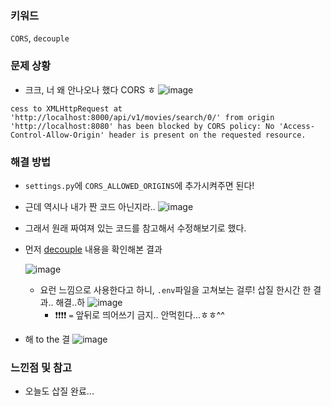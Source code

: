 ### 키워드
`CORS`, `decouple`

### 문제 상황
- 크크, 너 왜 안나오나 했다 CORS ㅎ
![image](https://user-images.githubusercontent.com/37495515/235720923-1a8fa223-6487-424e-91ee-228bab24d38e.png)
```
cess to XMLHttpRequest at 'http://localhost:8000/api/v1/movies/search/0/' from origin 'http://localhost:8080' has been blocked by CORS policy: No 'Access-Control-Allow-Origin' header is present on the requested resource.
```

### 해결 방법
- `settings.py`에 `CORS_ALLOWED_ORIGINS`에 추가시켜주면 된다!
- 근데 역시나 내가 짠 코드 아닌지라..
  ![image](https://user-images.githubusercontent.com/37495515/235721253-3279f771-4278-4b4e-b660-642317506eda.png)
- 그래서 원래 짜여져 있는 코드를 참고해서 수정해보기로 했다.
- 먼저 [decouple](https://pypi.org/project/python-decouple/) 내용을 확인해본 결과
  
  ![image](https://user-images.githubusercontent.com/37495515/235722228-d5a76939-fa09-4027-a9dd-c4a619b78285.png)
  - 요런 느낌으로 사용한다고 하니, `.env`파일을 고쳐보는 걸루! 삽질 한시간 한 결과.. 해결..하
  ![image](https://user-images.githubusercontent.com/37495515/235730245-62f3c6c4-15b2-4681-8f0d-d60d2c78fef6.png)
    - ❗❗❗❗ `=` 앞뒤로 띄어쓰기 금지.. 안먹힌다...ㅎㅎ^^
- 해 to the 결
  ![image](https://user-images.githubusercontent.com/37495515/235730623-9925fe31-3acd-4277-97b1-3b0c43aa2ce6.png)

  
### 느낀점 및 참고
- 오늘도 삽질 완료...
